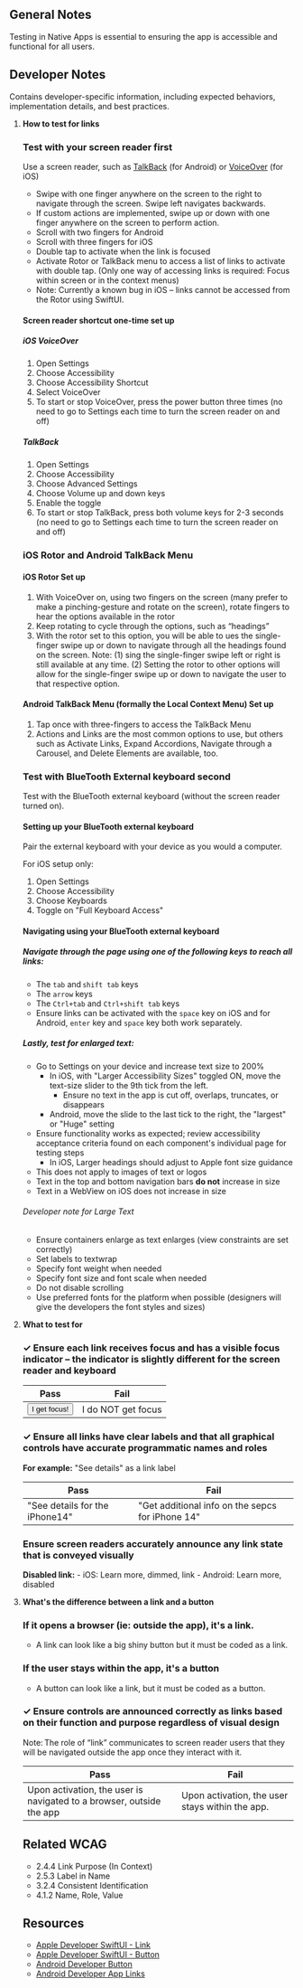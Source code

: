 ## General Notes

Testing in Native Apps is essential to ensuring the app is accessible and functional for all users.

## Developer Notes

Contains developer-specific information, including expected behaviors, implementation details, and
best practices.

1. **How to test for links**

   ### Test with your screen reader first

   Use a screen reader, such as [TalkBack](https://support.google.com/accessibility/android/topic/3529932?hl=en&ref_topic=9078845&sjid=10047972329698138905-NC) (for Android) or [VoiceOver](https://support.apple.com/guide/iphone/turn-on-and-practice-voiceover-iph3e2e415f/ios) (for iOS)

   - Swipe with one finger anywhere on the screen to the right to navigate through the screen. Swipe left navigates backwards.
   - If custom actions are implemented, swipe up or down with one finger anywhere on the screen to perform action.
   - Scroll with two fingers for Android 
   - Scroll with three fingers for iOS
   - Double tap to activate when the link is focused
   - Activate Rotor or TalkBack menu to access a list of links to activate with double tap. (Only one way of accessing links is required: Focus within screen or in the context menus)
   - Note: Currently a known bug in iOS – links cannot be accessed from the Rotor using SwiftUI.

   #### Screen reader shortcut one-time set up

   ##### iOS VoiceOver

   1. Open Settings
   2. Choose Accessibility
   3. Choose Accessibility Shortcut
   4. Select VoiceOver
   5. To start or stop VoiceOver, press the power button three times (no need to go to Settings each time to turn the screen reader on and off)

   ##### TalkBack

   1. Open Settings
   2. Choose Accessibility
   3. Choose Advanced Settings
   4. Choose Volume up and down keys
   5. Enable the toggle
   6. To start or stop TalkBack, press both volume keys for 2-3 seconds (no need to go to Settings each time to turn the screen reader on and off)

   ### iOS Rotor and Android TalkBack Menu
   
   #### iOS Rotor Set up

   1. With VoiceOver on, using two fingers on the screen (many prefer to make a pinching-gesture and rotate on the screen), rotate fingers to hear the options available in the rotor
   2. Keep rotating to cycle through the options, such as “headings”
   3. With the rotor set to this option, you will be able to ues the single-finger swipe up or down to navigate through all the headings found on the screen. Note: (1) sing the single-finger swipe left or right is still available at any time. (2) Setting the rotor to other options will allow for the single-finger swipe up or down to navigate the user to that respective option.

   #### Android TalkBack Menu (formally the Local Context Menu) Set up
   
   1. Tap once with three-fingers to access the TalkBack Menu
   2. Actions and Links are the most common options to use, but others such as Activate Links, Expand Accordions, Navigate through a Carousel, and Delete Elements are available, too. 

   ### Test with BlueTooth External keyboard second

   Test with the BlueTooth external keyboard (without the screen reader turned on).

   #### Setting up your BlueTooth external keyboard

   Pair the external keyboard with your device as you would a computer. 

   For iOS setup only:

   1. Open Settings
   2. Choose Accessibility
   3. Choose Keyboards
   4. Toggle on "Full Keyboard Access" 
   
   #### Navigating using your BlueTooth external keyboard
    
   ##### Navigate through the page using one of the following keys to reach all links: 

   - The `tab` and `shift tab` keys
   - The `arrow` keys
   - The `Ctrl+tab` and `Ctrl+shift tab` keys
   - Ensure links can be activated with the `space` key on iOS and for Android, `enter` key and `space` key both work separately.

   ##### Lastly, test for enlarged text:

   - Go to Settings on your device and increase text size to 200%
      - In iOS, with "Larger Accessibility Sizes" toggled ON, move the text-size slider to the 9th tick from the left.
         - Ensure no text in the app is cut off, overlaps, truncates, or disappears 
      - Android, move the slide to the last tick to the right, the "largest" or "Huge" setting
   - Ensure functionality works as expected; review accessibility acceptance criteria found on each component's individual page for testing steps 
      - In iOS, Larger headings should adjust to Apple font size guidance
   - This does not apply to images of text or logos 
   - Text in the top and bottom navigation bars **do not** increase in size 
   - Text in a WebView on iOS does not increase in size

   ###### Developer note for Large Text

   - Ensure containers enlarge as text enlarges (view constraints are set correctly)
   - Set labels to textwrap
   - Specify font weight when needed
   - Specify font size and font scale when needed
   - Do not disable scrolling
   - Use preferred fonts for the platform when possible (designers will give the developers the font styles and sizes)

2. **What to test for**

   <div class="how-to-test-checklist-item">
   <h3>✓ Ensure each link receives focus and has a visible focus indicator – the indicator is slightly different for the screen reader and keyboard</h3>
   <div class="table-wrapper">
   <table>
   <thead>
   <th scope="col">
   Pass
   </th>
   <th scope="col">
   Fail
   </th>
   </thead>
   <tbody>
   <tr>
   <td>
   <button class="Magentaa11y-button Magentaa11y-button--primary">I get focus!</button>
   </td>
   <td>
   <div class="Magentaa11y-button Magentaa11y-button--primary">I do NOT get focus</div>
   </td>
   </tr>
   </tbody>
   </table>
   </div>
   </div>

   <div class="how-to-test-checklist-item">
   <h3>✓ Ensure all links have clear labels and that all graphical controls have accurate programmatic names and roles</h3>
   <p><strong>For example:</strong> "See details" as a link label</p>
   <div class="table-wrapper">
   <table>
   <thead>
   <th scope="col">
      Pass
   </th>
   <th scope="col">
      Fail
   </th>
   </thead>
   <tbody>
   <tr>
   <td>
   "See details for the iPhone14"
   </td>
   <td>
   "Get additional info on the sepcs for iPhone 14"
   </td>
   </tr>
   </tbody>
   </table>
   </div>
   </div>

   <div class="how-to-test-checklist-item">
   <h3>Ensure screen readers accurately announce any link state that is conveyed visually </h3>
   <p><strong>Disabled link:</strong> 
   - iOS: Learn more, dimmed, link
   - Android: Learn more, disabled
   </p>
   </div>

3. **What's the difference between a link and a button**

   ### If it opens a browser (ie: outside the app), it's a link.
   - A link can look like a big shiny button but it must be coded as a link.

   ### If the user stays within the app, it's a button
   - A button can look like a link, but it must be coded as a button.

   <div class="how-to-test-checklist-item">
   <h3>✓ Ensure controls are announced correctly as links based on their function and purpose regardless of visual design</h3>
   <p>Note: The role of “link” communicates to screen reader users that they will be navigated outside the app once they interact with it. </p>
   <div class="table-wrapper">
   <table class="column-2">
   <thead>
   <tr><th scope="col">
      Pass
   </th>
   <th scope="col">
      Fail
   </th>
   </tr></thead>
   <tbody>
   <tr>
   <td>
   Upon activation, the user is navigated to a browser, outside the app
   </td>
   <td>
   Upon activation, the user stays within the app.
   </td>
   </tr> 
   </tbody>
   </table>
   </div>
   </div>

   ## Related WCAG

   - 2.4.4 Link Purpose (In Context)
   - 2.5.3 Label in Name
   - 3.2.4 Consistent Identification
   - 4.1.2 Name, Role, Value

   ## Resources

   - [Apple Developer SwiftUI - Link](https://developer.apple.com/documentation/swiftui/link)
   - [Apple Developer SwiftUI - Button](https://developer.apple.com/documentation/swiftui/button)
   - [Android Developer Button](https://developer.android.com/reference/android/widget/Button)
   - [Android Developer App Links](https://developer.android.com/training/app-links)
